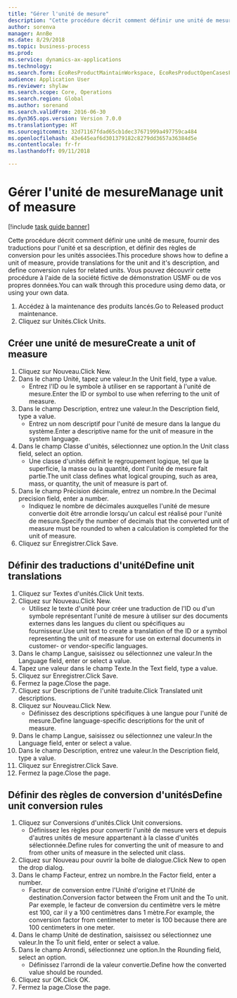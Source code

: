 ```yaml
--- 
title: "Gérer l'unité de mesure"
description: "Cette procédure décrit comment définir une unité de mesure, fournir des traductions pour l'unité et sa description, et définir des règles de conversion pour les unités associées."
author: sorenva
manager: AnnBe
ms.date: 8/29/2018
ms.topic: business-process
ms.prod: 
ms.service: dynamics-ax-applications
ms.technology: 
ms.search.form: EcoResProductMaintainWorkspace, EcoResProductOpenCasesFormPart, UnitOfMeasure, UnitOfMeasureReportingTranslation, UnitOfMeasureTranslation, UnitOfMeasureConversion, UnitOfMeasureConversionEditOrCreate, UnitOfMeasureLookup
audience: Application User
ms.reviewer: shylaw
ms.search.scope: Core, Operations
ms.search.region: Global
ms.author: sorenand
ms.search.validFrom: 2016-06-30
ms.dyn365.ops.version: Version 7.0.0
ms.translationtype: HT
ms.sourcegitcommit: 32d71167fdad65cb1dec37671999a497759ca484
ms.openlocfilehash: 43e645eaf6d301379182c8279dd3657a36384d5e
ms.contentlocale: fr-fr
ms.lasthandoff: 09/11/2018

---
```

# <a name="manage-unit-of-measure"></a><span data-ttu-id="df77d-103">Gérer l'unité de mesure</span><span class="sxs-lookup"><span data-stu-id="df77d-103">Manage unit of measure</span></span>

[!include [task guide banner](../../includes/task-guide-banner.md)]

<span data-ttu-id="df77d-104">Cette procédure décrit comment définir une unité de mesure, fournir des traductions pour l'unité et sa description, et définir des règles de conversion pour les unités associées.</span><span class="sxs-lookup"><span data-stu-id="df77d-104">This procedure shows how to define a unit of measure, provide translations for the unit and it's description, and define conversion rules for related units.</span></span> <span data-ttu-id="df77d-105">Vous pouvez découvrir cette procédure à l'aide de la société fictive de démonstration USMF ou de vos propres données.</span><span class="sxs-lookup"><span data-stu-id="df77d-105">You can walk through this procedure using demo data, or using your own data.</span></span>

1. <span data-ttu-id="df77d-106">Accédez à la maintenance des produits lancés.</span><span class="sxs-lookup"><span data-stu-id="df77d-106">Go to Released product maintenance.</span></span>
2. <span data-ttu-id="df77d-107">Cliquez sur Unités.</span><span class="sxs-lookup"><span data-stu-id="df77d-107">Click Units.</span></span>

## <a name="create-a-unit-of-measure"></a><span data-ttu-id="df77d-108">Créer une unité de mesure</span><span class="sxs-lookup"><span data-stu-id="df77d-108">Create a unit of measure</span></span>
1. <span data-ttu-id="df77d-109">Cliquez sur Nouveau.</span><span class="sxs-lookup"><span data-stu-id="df77d-109">Click New.</span></span>
2. <span data-ttu-id="df77d-110">Dans le champ Unité, tapez une valeur.</span><span class="sxs-lookup"><span data-stu-id="df77d-110">In the Unit field, type a value.</span></span>
    * <span data-ttu-id="df77d-111">Entrez l'ID ou le symbole à utiliser en se rapportant à l'unité de mesure.</span><span class="sxs-lookup"><span data-stu-id="df77d-111">Enter the ID or symbol to use when referring to the unit of measure.</span></span>  
3. <span data-ttu-id="df77d-112">Dans le champ Description, entrez une valeur.</span><span class="sxs-lookup"><span data-stu-id="df77d-112">In the Description field, type a value.</span></span>
    * <span data-ttu-id="df77d-113">Entrez un nom descriptif pour l'unité de mesure dans la langue du système.</span><span class="sxs-lookup"><span data-stu-id="df77d-113">Enter a descriptive name for the unit of measure in the system language.</span></span>  
4. <span data-ttu-id="df77d-114">Dans le champ Classe d'unités, sélectionnez une option.</span><span class="sxs-lookup"><span data-stu-id="df77d-114">In the Unit class field, select an option.</span></span>
    * <span data-ttu-id="df77d-115">Une classe d'unités définit le regroupement logique, tel que la superficie, la masse ou la quantité, dont l'unité de mesure fait partie.</span><span class="sxs-lookup"><span data-stu-id="df77d-115">The unit class defines what logical grouping, such as area, mass, or quantity, the unit of measure is part of.</span></span>  
5. <span data-ttu-id="df77d-116">Dans le champ Précision décimale, entrez un nombre.</span><span class="sxs-lookup"><span data-stu-id="df77d-116">In the Decimal precision field, enter a number.</span></span>
    * <span data-ttu-id="df77d-117">Indiquez le nombre de décimales auxquelles l'unité de mesure convertie doit être arrondie lorsqu'un calcul est réalisé pour l'unité de mesure.</span><span class="sxs-lookup"><span data-stu-id="df77d-117">Specify the number of decimals that the converted unit of measure must be rounded to when a calculation is completed for the unit of measure.</span></span>  
6. <span data-ttu-id="df77d-118">Cliquez sur Enregistrer.</span><span class="sxs-lookup"><span data-stu-id="df77d-118">Click Save.</span></span>

## <a name="define-unit-translations"></a><span data-ttu-id="df77d-119">Définir des traductions d'unité</span><span class="sxs-lookup"><span data-stu-id="df77d-119">Define unit translations</span></span>
1. <span data-ttu-id="df77d-120">Cliquez sur Textes d'unités.</span><span class="sxs-lookup"><span data-stu-id="df77d-120">Click Unit texts.</span></span>
2. <span data-ttu-id="df77d-121">Cliquez sur Nouveau.</span><span class="sxs-lookup"><span data-stu-id="df77d-121">Click New.</span></span>
    * <span data-ttu-id="df77d-122">Utilisez le texte d'unité pour créer une traduction de l'ID ou d'un symbole représentant l'unité de mesure à utiliser sur des documents externes dans les langues du client ou spécifiques au fournisseur.</span><span class="sxs-lookup"><span data-stu-id="df77d-122">Use unit text to create a translation of the ID or a symbol representing the unit of measure for use on external documents in customer- or vendor-specific languages.</span></span>  
3. <span data-ttu-id="df77d-123">Dans le champ Langue, saisissez ou sélectionnez une valeur.</span><span class="sxs-lookup"><span data-stu-id="df77d-123">In the Language field, enter or select a value.</span></span>
4. <span data-ttu-id="df77d-124">Tapez une valeur dans le champ Texte.</span><span class="sxs-lookup"><span data-stu-id="df77d-124">In the Text field, type a value.</span></span>
5. <span data-ttu-id="df77d-125">Cliquez sur Enregistrer.</span><span class="sxs-lookup"><span data-stu-id="df77d-125">Click Save.</span></span>
6. <span data-ttu-id="df77d-126">Fermez la page.</span><span class="sxs-lookup"><span data-stu-id="df77d-126">Close the page.</span></span>
7. <span data-ttu-id="df77d-127">Cliquez sur Descriptions de l'unité traduite.</span><span class="sxs-lookup"><span data-stu-id="df77d-127">Click Translated unit descriptions.</span></span>
8. <span data-ttu-id="df77d-128">Cliquez sur Nouveau.</span><span class="sxs-lookup"><span data-stu-id="df77d-128">Click New.</span></span>
    * <span data-ttu-id="df77d-129">Définissez des descriptions spécifiques à une langue pour l'unité de mesure.</span><span class="sxs-lookup"><span data-stu-id="df77d-129">Define language-specific descriptions for the unit of measure.</span></span>  
9. <span data-ttu-id="df77d-130">Dans le champ Langue, saisissez ou sélectionnez une valeur.</span><span class="sxs-lookup"><span data-stu-id="df77d-130">In the Language field, enter or select a value.</span></span>
10. <span data-ttu-id="df77d-131">Dans le champ Description, entrez une valeur.</span><span class="sxs-lookup"><span data-stu-id="df77d-131">In the Description field, type a value.</span></span>
11. <span data-ttu-id="df77d-132">Cliquez sur Enregistrer.</span><span class="sxs-lookup"><span data-stu-id="df77d-132">Click Save.</span></span>
12. <span data-ttu-id="df77d-133">Fermez la page.</span><span class="sxs-lookup"><span data-stu-id="df77d-133">Close the page.</span></span>

## <a name="define-unit-conversion-rules"></a><span data-ttu-id="df77d-134">Définir des règles de conversion d'unités</span><span class="sxs-lookup"><span data-stu-id="df77d-134">Define unit conversion rules</span></span>
1. <span data-ttu-id="df77d-135">Cliquez sur Conversions d'unités.</span><span class="sxs-lookup"><span data-stu-id="df77d-135">Click Unit conversions.</span></span>
    * <span data-ttu-id="df77d-136">Définissez les règles pour convertir l'unité de mesure vers et depuis d'autres unités de mesure appartenant à la classe d'unités sélectionnée.</span><span class="sxs-lookup"><span data-stu-id="df77d-136">Define rules for converting the unit of measure to and from other units of measure in the selected unit class.</span></span>  
2. <span data-ttu-id="df77d-137">Cliquez sur Nouveau pour ouvrir la boîte de dialogue.</span><span class="sxs-lookup"><span data-stu-id="df77d-137">Click New to open the drop dialog.</span></span>
3. <span data-ttu-id="df77d-138">Dans le champ Facteur, entrez un nombre.</span><span class="sxs-lookup"><span data-stu-id="df77d-138">In the Factor field, enter a number.</span></span>
    * <span data-ttu-id="df77d-139">Facteur de conversion entre l'Unité d'origine et l'Unité de destination.</span><span class="sxs-lookup"><span data-stu-id="df77d-139">Conversion factor between the From unit and the To unit.</span></span> <span data-ttu-id="df77d-140">Par exemple, le facteur de conversion du centimètre vers le mètre est 100, car il y a 100 centimètres dans 1 mètre.</span><span class="sxs-lookup"><span data-stu-id="df77d-140">For example, the conversion factor from centimeter to meter is 100 because there are 100 centimeters in one meter.</span></span>  
4. <span data-ttu-id="df77d-141">Dans le champ Unité de destination, saisissez ou sélectionnez une valeur.</span><span class="sxs-lookup"><span data-stu-id="df77d-141">In the To unit field, enter or select a value.</span></span>
5. <span data-ttu-id="df77d-142">Dans le champ Arrondi, sélectionnez une option.</span><span class="sxs-lookup"><span data-stu-id="df77d-142">In the Rounding field, select an option.</span></span>
    * <span data-ttu-id="df77d-143">Définissez l'arrondi de la valeur convertie.</span><span class="sxs-lookup"><span data-stu-id="df77d-143">Define how the converted value should be rounded.</span></span>  
6. <span data-ttu-id="df77d-144">Cliquez sur OK.</span><span class="sxs-lookup"><span data-stu-id="df77d-144">Click OK.</span></span>
7. <span data-ttu-id="df77d-145">Fermez la page.</span><span class="sxs-lookup"><span data-stu-id="df77d-145">Close the page.</span></span>


